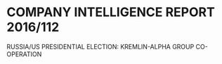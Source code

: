 # COMPANY INTELLIGENCE REPORT 2016/112

RUSSIA/US PRESIDENTIAL ELECTION: KREMLIN-ALPHA GROUP CO-OPERATION





